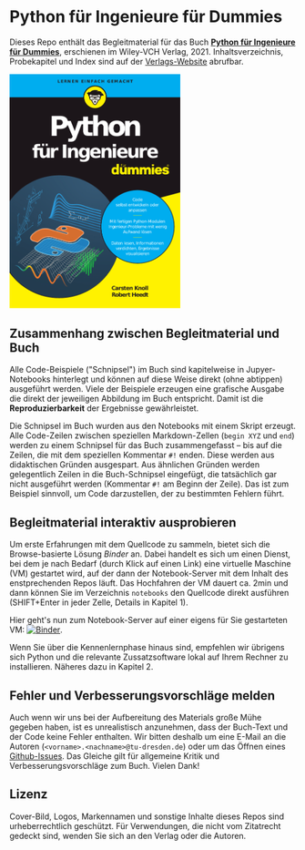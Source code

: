 # Python für Ingenieure für Dummies

Dieses Repo enthält das Begleitmaterial für das Buch **[Python für Ingenieure für Dummies](https://www.wiley-vch.de/de?option=com_eshop&view=product&isbn=9783527717675)**, erschienen im Wiley-VCH Verlag, 2021. Inhaltsverzeichnis, Probekapitel und Index sind auf der [Verlags-Website](https://www.wiley-vch.de/de?option=com_eshop&view=product&isbn=9783527717675) abrufbar.


[<img src="img/cover_book.png" title="Python für Ingenieure für Dummies" alt="Cover: Python für Ingenieure für Dummies" width="300">](https://www.wiley-vch.de/de?option=com_eshop&view=product&isbn=9783527717675)


## Zusammenhang zwischen Begleitmaterial und Buch

Alle Code-Beispiele ("Schnipsel") im Buch sind kapitelweise in Jupyer-Notebooks hinterlegt und können auf diese Weise direkt (ohne abtippen) ausgeführt werden. Viele der Beispiele erzeugen eine grafische Ausgabe die direkt der jeweiligen Abbildung im Buch entspricht. Damit ist die **Reproduzierbarkeit** der Ergebnisse gewährleistet.

Die Schnipsel im Buch wurden aus den Notebooks mit einem Skript erzeugt. Alle Code-Zeilen zwischen speziellen Markdown-Zellen (`begin XYZ` und `end`) werden zu einem Schnipsel für das Buch zusammengefasst – bis auf die Zeilen, die mit  dem speziellen Kommentar `#!` enden. Diese werden aus didaktischen Gründen ausgespart. Aus ähnlichen Gründen werden gelegentlich Zeilen in die Buch-Schnipsel eingefügt, die tatsächlich gar nicht ausgeführt werden (Kommentar `#!` am Beginn der Zeile). Das ist zum Beispiel sinnvoll, um Code darzustellen, der zu bestimmten Fehlern führt.


## Begleitmaterial interaktiv ausprobieren

Um erste Erfahrungen mit dem Quellcode zu sammeln, bietet sich die Browse-basierte Lösung *Binder* an. Dabei handelt es sich um einen Dienst, bei dem je nach Bedarf (durch Klick auf einen Link) eine virtuelle Maschine (VM) gestartet wird, auf der dann der Notebook-Server mit dem Inhalt des enstprechenden Repos läuft. Das Hochfahren der VM dauert ca. 2min und dann können Sie im Verzeichnis `notebooks` den Quellcode direkt ausführen (SHIFT+Enter in jeder Zelle, Details in Kapitel 1).

Hier geht's nun zum Notebook-Server auf einer eigens für Sie gestarteten VM: [![Binder](https://mybinder.org/badge_logo.svg)](https://mybinder.org/v2/gh/python-fuer-ingenieure/material/main?labpath=https%3A%2F%2Fgithub.com%2Fpython-fuer-ingenieure%2Fmaterial%2Ftree%2Fmain%2Fnotebooks).

Wenn Sie über die Kennenlernphase hinaus sind, empfehlen wir übrigens sich Python und die relevante Zussatzsoftware lokal auf Ihrem Rechner zu installieren. Näheres dazu in Kapitel 2.

## Fehler und Verbesserungsvorschläge melden

Auch wenn wir uns bei der Aufbereitung des Materials große Mühe gegeben haben, ist es unrealistisch anzunehmen, dass der Buch-Text und der Code keine Fehler enthalten. Wir bitten deshalb um eine E-Mail an die Autoren (`<vorname>.<nachname>@tu-dresden.de`) oder um das Öffnen eines [Github-Issues](https://github.com/python-fuer-ingenieure/begleitmaterial/issues). Das Gleiche gilt für allgemeine Kritik und Verbesserungsvorschläge zum Buch. Vielen Dank!


## Lizenz

Cover-Bild, Logos, Markennamen und sonstige Inhalte dieses Repos sind urheberrechtlich geschützt. Für Verwendungen, die nicht vom Zitatrecht gedeckt sind, wenden Sie sich an den Verlag oder die Autoren.
